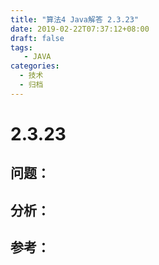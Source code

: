 ```yaml
---
title: "算法4 Java解答 2.3.23"
date: 2019-02-22T07:37:12+08:00
draft: false
tags:
   - JAVA
categories:
  - 技术
  - 归档
---
```



# 2.3.23

## 问题：


## 分析：


## 参考：


